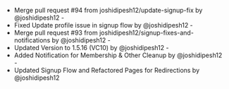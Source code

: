 - Merge pull request #94 from joshidipesh12/update-signup-fix by @joshidipesh12 -
- Fixed Update profile issue in signup flow by @joshidipesh12 -
- Merge pull request #93 from joshidipesh12/signup-fixes-and-notifications by @joshidipesh12 -
- Updated Version to 1.5.16 (VC10) by @joshidipesh12 -
- Added Notification for Membership & Other Cleanup by @joshidipesh12 -
- Updated Signup Flow and Refactored Pages for Redirections by @joshidipesh12
